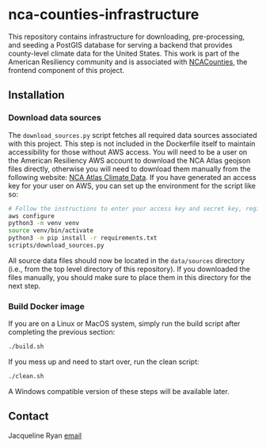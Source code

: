 # nca-counties-infrastructure

This repository contains infrastructure for downloading, pre-processing, and seeding a PostGIS database for serving a backend that provides county-level climate data for the United States. This work is part of the American Resiliency community and is associated with [NCACounties](https://github.com/jackiryan/NCACounties), the frontend component of this project.

## Installation

### Download data sources

The `download_sources.py` script fetches all required data sources associated with this project. This step is not included in the Dockerfile itself to maintain accessibility for those without AWS access. You will need to be a user on the American Resiliency AWS account to download the NCA Atlas geojson files directly, otherwise you will need to download them manually from the following website: [NCA Atlas Climate Data](https://atlas.globalchange.gov/pages/data). If you have generated an access key for your user on AWS, you can set up the environment for the script like so:

```bash
# Follow the instructions to enter your access key and secret key, region is us-east-2, format can be skipped
aws configure
python3 -m venv venv
source venv/bin/activate
python3 -m pip install -r requirements.txt
scripts/download_sources.py
```

All source data files should now be located in the `data/sources` directory (i.e., from the top level directory of this repository). If you downloaded the files manually, you should make sure to place them in this directory for the next step.

### Build Docker image

If you are on a Linux or MacOS system, simply run the build script after completing the previous section:

```bash
./build.sh
```

If you mess up and need to start over, run the clean script:

```bash
./clean.sh
```

A Windows compatible version of these steps will be available later.

## Contact

Jacqueline Ryan [email](mailto:jacquiepi@protonmail.com)